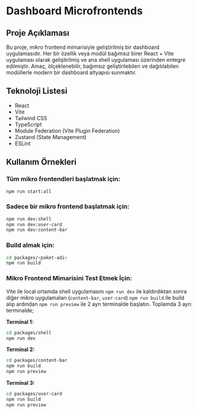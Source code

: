 # Dashboard Microfrontends

## Proje Açıklaması

Bu proje, mikro frontend mimarisiyle geliştirilmiş bir dashboard uygulamasıdır. Her bir özellik veya modül bağımsız birer React + Vite uygulaması olarak geliştirilmiş ve ana shell uygulaması üzerinden entegre edilmiştir. Amaç, ölçeklenebilir, bağımsız geliştirilebilen ve dağıtılabilen modüllerle modern bir dashboard altyapısı sunmaktır.

## Teknoloji Listesi

- React
- Vite
- Tailwind CSS
- TypeScript
- Module Federation (Vite Plugin Federation)
- Zustand (State Management)
- ESLint

## Kullanım Örnekleri

### Tüm mikro frontendleri başlatmak için:
```sh
npm run start:all
```

### Sadece bir mikro frontend başlatmak için:
```sh
npm run dev:shell
npm run dev:user-card
npm run dev:content-bar
```

### Build almak için:
```sh
cd packages/<paket-adi>
npm run build
```

### Mikro Frontend Mimarisini Test Etmek İçin:

Vite ile local ortamda shell uygulamasını `npm run dev` ile kaldırdıktan sonra diğer mikro uygulamaları (`content-bar`, `user-card`) `npm run build` ile build alıp ardından `npm run preview` ile 2 ayrı terminalde başlatın. Toplamda 3 ayrı terminalde;

**Terminal 1:**
```sh
cd packages/shell
npm run dev
```

**Terminal 2:**
```sh
cd packages/content-bar
npm run build
npm run preview
```

**Terminal 3:**
```sh
cd packages/user-card
npm run build
npm run preview
```
